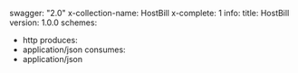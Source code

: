 swagger: "2.0"
x-collection-name: HostBill
x-complete: 1
info:
  title: HostBill
  version: 1.0.0
schemes:
- http
produces:
- application/json
consumes:
- application/json